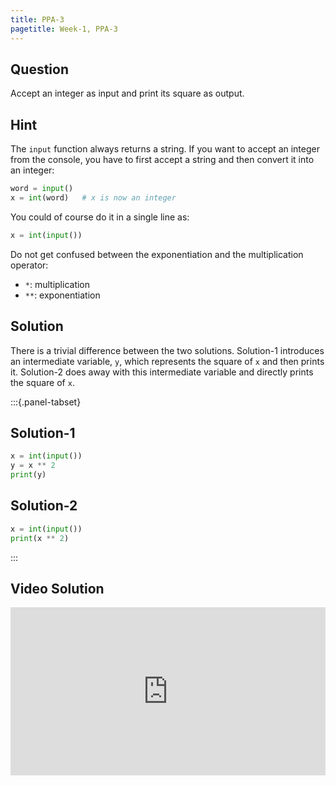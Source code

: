 ```yaml
---
title: PPA-3
pagetitle: Week-1, PPA-3
---
```


## Question

Accept an integer as input and print its square as output.

## Hint

The `input` function always returns a string. If you want to accept an integer from the console, you have to first accept a string and then convert it into an integer:

```python
word = input()
x = int(word)	# x is now an integer
```

You could of course do it in a single line as:

```python
x = int(input())
```

Do not get confused between the exponentiation and the multiplication operator:

- `*`: multiplication
- `**`: exponentiation



## Solution

There is a trivial difference between the two solutions. Solution-1 introduces an intermediate variable, `y`, which represents the square of `x` and then prints it. Solution-2 does away with this intermediate variable and directly prints the square of `x`.

:::{.panel-tabset}

## Solution-1

```python
x = int(input())
y = x ** 2
print(y)
```

## Solution-2

```python
x = int(input())
print(x ** 2)
```

:::

## Video Solution

<div style="position: relative; padding-bottom: 53.43750000000001%; height: 0;"><iframe src="https://www.loom.com/embed/73113a595c6f49748dd39d7f3e8d520b?sid=0ecf5078-e957-4af9-948d-4550e637d2de" frameborder="0" webkitallowfullscreen mozallowfullscreen allowfullscreen style="position: absolute; top: 0; left: 0; width: 100%; height: 100%;"></iframe></div>
